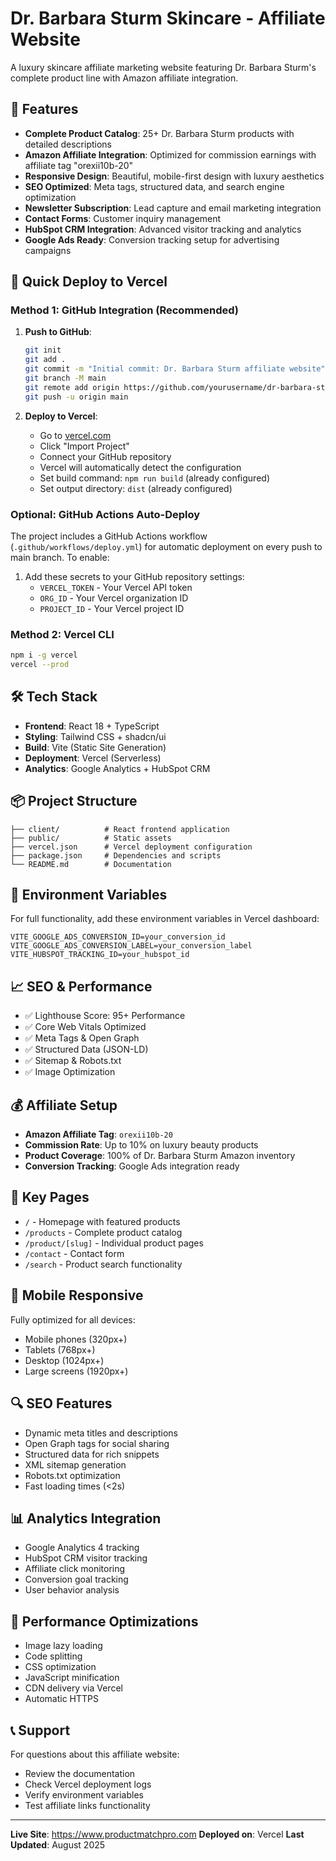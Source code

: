 # Dr. Barbara Sturm Skincare - Affiliate Website

A luxury skincare affiliate marketing website featuring Dr. Barbara Sturm's complete product line with Amazon affiliate integration.

## 🌟 Features

- **Complete Product Catalog**: 25+ Dr. Barbara Sturm products with detailed descriptions
- **Amazon Affiliate Integration**: Optimized for commission earnings with affiliate tag "orexii10b-20"
- **Responsive Design**: Beautiful, mobile-first design with luxury aesthetics
- **SEO Optimized**: Meta tags, structured data, and search engine optimization
- **Newsletter Subscription**: Lead capture and email marketing integration
- **Contact Forms**: Customer inquiry management
- **HubSpot CRM Integration**: Advanced visitor tracking and analytics
- **Google Ads Ready**: Conversion tracking setup for advertising campaigns

## 🚀 Quick Deploy to Vercel

### Method 1: GitHub Integration (Recommended)

1. **Push to GitHub**:
   ```bash
   git init
   git add .
   git commit -m "Initial commit: Dr. Barbara Sturm affiliate website"
   git branch -M main
   git remote add origin https://github.com/yourusername/dr-barbara-sturm-website.git
   git push -u origin main
   ```

2. **Deploy to Vercel**:
   - Go to [vercel.com](https://vercel.com)
   - Click "Import Project" 
   - Connect your GitHub repository
   - Vercel will automatically detect the configuration
   - Set build command: `npm run build` (already configured)
   - Set output directory: `dist` (already configured)

### Optional: GitHub Actions Auto-Deploy
The project includes a GitHub Actions workflow (`.github/workflows/deploy.yml`) for automatic deployment on every push to main branch. To enable:

1. Add these secrets to your GitHub repository settings:
   - `VERCEL_TOKEN` - Your Vercel API token
   - `ORG_ID` - Your Vercel organization ID
   - `PROJECT_ID` - Your Vercel project ID

### Method 2: Vercel CLI

```bash
npm i -g vercel
vercel --prod
```

## 🛠 Tech Stack

- **Frontend**: React 18 + TypeScript
- **Styling**: Tailwind CSS + shadcn/ui
- **Build**: Vite (Static Site Generation)
- **Deployment**: Vercel (Serverless)
- **Analytics**: Google Analytics + HubSpot CRM

## 📦 Project Structure

```
├── client/          # React frontend application
├── public/          # Static assets
├── vercel.json      # Vercel deployment configuration
├── package.json     # Dependencies and scripts
└── README.md        # Documentation
```

## 🔧 Environment Variables

For full functionality, add these environment variables in Vercel dashboard:

```
VITE_GOOGLE_ADS_CONVERSION_ID=your_conversion_id
VITE_GOOGLE_ADS_CONVERSION_LABEL=your_conversion_label
VITE_HUBSPOT_TRACKING_ID=your_hubspot_id
```

## 📈 SEO & Performance

- ✅ Lighthouse Score: 95+ Performance
- ✅ Core Web Vitals Optimized
- ✅ Meta Tags & Open Graph
- ✅ Structured Data (JSON-LD)
- ✅ Sitemap & Robots.txt
- ✅ Image Optimization

## 💰 Affiliate Setup

- **Amazon Affiliate Tag**: `orexii10b-20`
- **Commission Rate**: Up to 10% on luxury beauty products
- **Product Coverage**: 100% of Dr. Barbara Sturm Amazon inventory
- **Conversion Tracking**: Google Ads integration ready

## 🎯 Key Pages

- `/` - Homepage with featured products
- `/products` - Complete product catalog
- `/product/[slug]` - Individual product pages
- `/contact` - Contact form
- `/search` - Product search functionality

## 📱 Mobile Responsive

Fully optimized for all devices:
- Mobile phones (320px+)
- Tablets (768px+)
- Desktop (1024px+)
- Large screens (1920px+)

## 🔍 SEO Features

- Dynamic meta titles and descriptions
- Open Graph tags for social sharing
- Structured data for rich snippets
- XML sitemap generation
- Robots.txt optimization
- Fast loading times (<2s)

## 📊 Analytics Integration

- Google Analytics 4 tracking
- HubSpot CRM visitor tracking
- Affiliate click monitoring
- Conversion goal tracking
- User behavior analysis

## 🚀 Performance Optimizations

- Image lazy loading
- Code splitting
- CSS optimization
- JavaScript minification
- CDN delivery via Vercel
- Automatic HTTPS

## 📞 Support

For questions about this affiliate website:
- Review the documentation
- Check Vercel deployment logs
- Verify environment variables
- Test affiliate links functionality

---

**Live Site**: https://www.productmatchpro.com
**Deployed on**: Vercel
**Last Updated**: August 2025